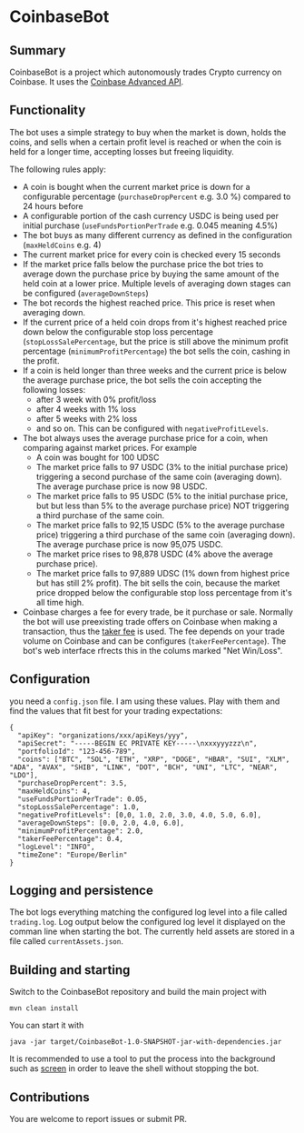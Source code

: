 # CoinbaseBot

## Summary

CoinbaseBot is a project which autonomously trades Crypto currency on Coinbase. It uses the [Coinbase Advanced API](https://www.coinbase.com/developer-platform/products/advanced-trade-api).

## Functionality

The bot uses a simple strategy to buy when the market is down, holds the coins, and sells when a certain profit level is reached or when the coin is held for a longer time, accepting losses but freeing liquidity.

The following rules apply:

* A coin is bought when the current market price is down for a configurable percentage (`purchaseDropPercent` e.g. 3.0 %) compared to 24 hours before
* A configurable portion of the cash currency USDC is being used per initial purchase (`useFundsPortionPerTrade` e.g. 0.045 meaning 4.5%) 
* The bot buys as many different currency as defined in the configuration (`maxHeldCoins` e.g. 4)
* The current market price for every coin is checked every 15 seconds
* If the market price falls below the purchase price the bot tries to average down the purchase price by buying the same amount of the held coin at a lower price. Multiple levels of averaging down stages can be configured (`averageDownSteps`)
* The bot records the highest reached price. This price is reset when averaging down.
* If the current price of a held coin drops from it's highest reached price down below the configurable stop loss percentage (`stopLossSalePercentage`, but the price is still above the minimum profit percentage (`minimumProfitPercentage`) the bot sells the coin, cashing in the profit.
* If a coin is held longer than three weeks and the current price is below the average purchase price, the bot sells the coin accepting the following losses:
  * after 3 week with 0% profit/loss
  * after 4 weeks with 1% loss
  * after 5 weeks with 2% loss
  * and so on. This can be configured with `negativeProfitLevels`.
* The bot always uses the average purchase price for a coin, when comparing against market prices. For example
  * A coin was bought for 100 UDSC
  * The market price falls to 97 USDC (3% to the initial purchase price) triggering a second purchase of the same coin (averaging down). The average purchase price is now 98 USDC.
  * The market price falls to 95 USDC (5% to the initial purchase price, but but less than 5% to the average purchase price) NOT triggering a third purchase of the same coin.
  * The market price falls to 92,15 USDC (5% to the average purchase price) triggering a third purchase of the same coin (averaging down). The average purchase price is now 95,075 USDC.
  * The market price rises to 98,878 USDC (4% above the average purchase price).
  * The market price falls to 97,889 UDSC (1% down from highest price but has still 2% profit). The bit sells the coin, because the market price dropped below the configurable stop loss percentage from it's all time high.
* Coinbase charges a fee for every trade, be it purchase or sale. Normally the bot will use preexisting trade offers on Coinbase when making a transaction, thus the [taker fee](https://help.coinbase.com/en/coinbase/trading-and-funding/advanced-trade/advanced-trade-fees) is used. The fee depends on your trade volume on Coinbase and can be configures (`takerFeePercentage`). The bot's web interface rfrects this in the colums marked "Net Win/Loss".

## Configuration

you need a `config.json` file. I am using these values. Play with them and find the values that fit best for your trading expectations:

```
{
  "apiKey": "organizations/xxx/apiKeys/yyy",
  "apiSecret": "-----BEGIN EC PRIVATE KEY-----\nxxxyyyzzz\n",
  "portfolioId": "123-456-789",
  "coins": ["BTC", "SOL", "ETH", "XRP", "DOGE", "HBAR", "SUI", "XLM", "ADA", "AVAX", "SHIB", "LINK", "DOT", "BCH", "UNI", "LTC", "NEAR", "LDO"],
  "purchaseDropPercent": 3.5,
  "maxHeldCoins": 4,
  "useFundsPortionPerTrade": 0.05,
  "stopLossSalePercentage": 1.0,
  "negativeProfitLevels": [0,0, 1.0, 2.0, 3.0, 4.0, 5.0, 6.0],
  "averageDownSteps": [0.0, 2.0, 4.0, 6.0],
  "minimumProfitPercentage": 2.0,
  "takerFeePercentage": 0.4,
  "logLevel": "INFO",
  "timeZone": "Europe/Berlin"
}
```

## Logging and persistence

The bot logs everything matching the configured log level into a file called `trading.log`. Log output below the configured log level it displayed on the comman line when starting the bot.
The currently held assets are stored in a file called `currentAssets.json`.

## Building and starting

Switch to the CoinbaseBot repository and build the main project with

`mvn clean install`

You can start it with

`java -jar target/CoinbaseBot-1.0-SNAPSHOT-jar-with-dependencies.jar`

It is recommended to use a tool to put the process into the background such as [screen](https://wiki.debian.org/screen) in order to leave the shell without stopping the bot.

## Contributions

You are welcome to report issues or submit PR.

